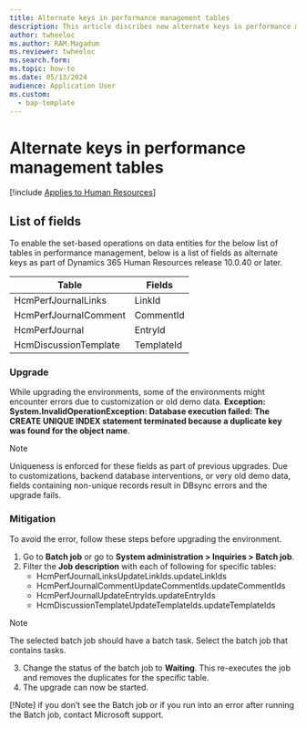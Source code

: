 ```yaml
---
title: Alternate keys in performance management tables
description: This article discribes new alternate keys in performance management tables.
author: twheeloc
ms.author: RAM.Magadum
ms.reviewer: twheeloc
ms.search.form:
ms.topic: how-to
ms.date: 05/13/2024
audience: Application User
ms.custom: 
  - bap-template
---
```


# Alternate keys in performance management tables

[!include [Applies to Human Resources](../includes/applies-to-hr.md)]

## List of fields
To enable the set-based operations on data entities for the below list of tables in performance management, below is a list of fields as alternate keys as part of Dynamics 365 Human Resources release 10.0.40 or 
later.

|Table |                                                 Fields|
|-----|-------|
|HcmPerfJournalLinks                 |     LinkId|
|HcmPerfJournalComment            | CommentId|
|HcmPerfJournal                    |           EntryId|
|HcmDiscussionTemplate              |  TemplateId|

### Upgrade

While upgrading the environments, some of the environments might encounter errors due to customization or old demo data. 
**Exception: System.InvalidOperationException: Database execution failed: The CREATE UNIQUE INDEX statement terminated because a duplicate key was found for the object name**.

>[!Note]
> Uniqueness is enforced for these fields as part of previous upgrades. Due to customizations, backend database interventions, or very old demo data, fields containing non-unique records result in DBsync errors and
> the upgrade fails.  

### Mitigation
To avoid the error, follow these steps before upgrading the environment. 
1.	Go to **Batch job** or go to **System administration > Inquiries > Batch job**.
2.	Filter the **Job description** with each of following for specific tables:
	  - HcmPerfJournalLinksUpdateLinkIds.updateLinkIds
    - HcmPerfJournalCommentUpdateCommentIds.updateCommentIds
    - HcmPerfJournalUpdateEntryIds.updateEntryIds
    - HcmDiscussionTemplateUpdateTemplateIds.updateTemplateIds

>[!Note]
> The selected batch job should have a batch task. Select the batch job that contains tasks.

3. Change the status of the batch job to **Waiting**. This re-executes the job and removes the duplicates for the specific table.
4. The upgrade can now be started. 

[!Note] if you don’t see the Batch job or if you run into an error after running the Batch job, contact Microsoft support. 
